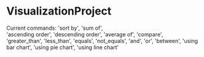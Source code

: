 # VisualizationProject

Current commands:
'sort by', 'sum of',  
'ascending order', 'descending order', 
'average of', 'compare', 'greater_than', 
'less_than', 'equals', 'not_equals', 
'and', 'or', 'between', 'using bar chart', 
'using pie chart', 'using line chart'
